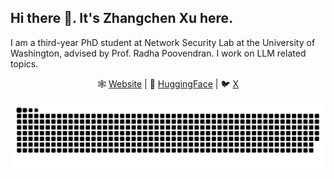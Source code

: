## Hi there 👋. It's Zhangchen Xu here.

I am a third-year PhD student at Network Security Lab at the University of Washington, advised by Prof. Radha Poovendran. I work on LLM related topics.

<div align="center">

🕸️ [Website](https://zhangchenxu.com/) | 🤗 [HuggingFace](https://huggingface.co/zhangchenxu) | 🐦 [X](https://x.com/zhangchen_xu)

</div>

<picture>
  <source media="(prefers-color-scheme: dark)" srcset="https://raw.githubusercontent.com/platane/platane/output/github-contribution-grid-snake-dark.svg">
  <source media="(prefers-color-scheme: light)" srcset="https://raw.githubusercontent.com/platane/platane/output/github-contribution-grid-snake.svg">
  <img alt="github contribution grid snake animation" src="https://raw.githubusercontent.com/platane/platane/output/github-contribution-grid-snake.svg">
</picture>
